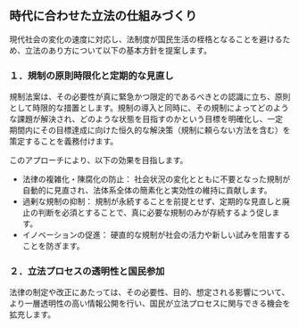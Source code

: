 ## 時代に合わせた立法の仕組みづくり

現代社会の変化の速度に対応し、法制度が国民生活の桎梏となることを避けるため、立法のあり方について以下の基本方針を提案します。

### １．規制の原則時限化と定期的な見直し

規制法案は、その必要性が真に緊急かつ限定的であるべきとの認識に立ち、原則として時限的な措置とします。規制の導入と同時に、その規制によってどのような課題が解決され、どのような状態を目指すのかという目標を明確化し、一定期間内にその目標達成に向けた恒久的な解決策（規制に頼らない方法を含む）を策定することを義務付けます。

このアプローチにより、以下の効果を目指します。
*   法律の複雑化・陳腐化の防止： 社会状況の変化とともに不要となった規制が自動的に見直され、法体系全体の簡素化と実効性の維持に貢献します。
*   過剰な規制の抑制： 規制が永続することを前提とせず、定期的な見直しと廃止の判断を必須とすることで、真に必要な規制のみが存続するよう促します。
*   イノベーションの促進： 硬直的な規制が社会の活力や新しい試みを阻害することを防ぎます。

### ２．立法プロセスの透明性と国民参加

法律の制定や改正にあたっては、その必要性、目的、想定される影響について、より一層透明性の高い情報公開を行い、国民が立法プロセスに関与できる機会を拡充します。

